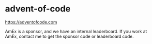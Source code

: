 # advent-of-code

https://adventofcode.com

AmEx is a sponsor, and we have an internal leaderboard. If you work at AmEx, contact me to get the sponsor code or leaderboard code.
